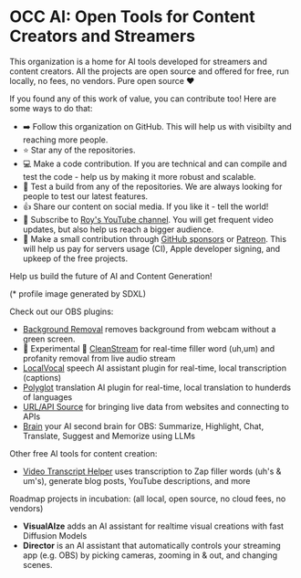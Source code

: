 # OCC AI: Open Tools for Content Creators and Streamers

This organization is a home for AI tools developed for streamers and content creators.
All the projects are open source and offered for free, run locally, no fees, no vendors. Pure open source ❤️

If you found any of this work of value, you can contribute too! Here are some ways to do that:

- ➡️ Follow this organization on GitHub. This will help us with visibilty and reaching more people.
- ⭐ Star any of the repositories.
- 💻 Make a code contribution. If you are technical and can compile and test the code - help us by making it more robust and scalable.
- 🧪 Test a build from any of the repositories. We are always looking for people to test our latest features.
- 👍 Share our content on social media. If you like it - tell the world!
- 📝 Subscribe to [Roy's YouTube channel](https://youtube.com/@royshilk). You will get frequent video updates, but also help us reach a bigger audience.
- 💸 Make a small contribution through [GitHub sponsors](https://github.com/sponsors/royshil) or [Patreon](https://patreon.com/RoyShilkrot). This will help us pay for servers usage (CI), Apple developer signing, and upkeep of the free projects.

Help us build the future of AI and Content Generation!

(* profile image generated by SDXL)

Check out our OBS plugins:

- [Background Removal](https://github.com/occ-ai/obs-backgroundremoval) removes background from webcam without a green screen.
- 🚧 Experimental 🚧 [CleanStream](https://github.com/occ-ai/obs-cleanstream) for real-time filler word (uh,um) and profanity removal from live audio stream
- [LocalVocal](https://github.com/occ-ai/obs-localvocal) speech AI assistant plugin for real-time, local transcription (captions)
- [Polyglot](https://github.com/occ-ai/obs-polyglot) translation AI plugin for real-time, local translation to hunderds of languages
- [URL/API Source](https://github.com/occ-ai/obs-urlsource) for bringing live data from websites and connecting to APIs
- [Brain](https://github.com/occ-ai/obs-brAIn) your AI second brain for OBS: Summarize, Highlight, Chat, Translate, Suggest and Memorize using LLMs

Other free AI tools for content creation:

- [Video Transcript Helper](https://github.com/occ-ai/video-transcript-helper) uses transcription to Zap filler words (uh's & um's), generate blog posts, YouTube descriptions, and more

Roadmap projects in incubation: (all local, open source, no cloud fees, no vendors)

- **VisualAIze** adds an AI assistant for realtime visual creations with fast Diffusion Models
- **Director** is an AI assistant that automatically controls your streaming app (e.g. OBS) by picking cameras, zooming in & out, and changing scenes.

